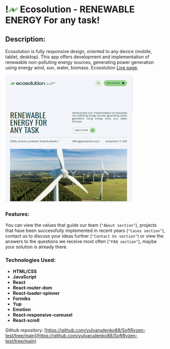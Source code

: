 # !<img src="./public/favicon.svg" alt="Ecosolution - RENEWABLE ENERGY For any task!" width="30" height="16"> Ecosolution - RENEWABLE ENERGY For any task!

## Description:
Ecosolution is fully responsive design, oriented to any device (mobile, tablet, desktop).
This app offers development and implementation of renewable non-polluting energy sources, generating power generation using energy wind, sun, water, biomass.
Ecosolution [Live page](https://yulyarudenko88.github.io/SoftRyzen-test/).

<span>
<img src="./public/ecosolution.png" width="400" height="400" title="main page">
</span>

### Features:
 You can view the values ​​that guide our team (`"About section"`), projects that have been successfully implemented in recent years (`"Cases section"`), contact us to discuss your ideas further (`"Contact Us section"`) or view the answers to the questions we receive most often (`"FAQ section"`), maybe your solution is already there.

### Technologies Used:
- **HTML/CSS** 
- **JavaScript** 
- **React** 
- **React-router-dom** 
- **React-loader-spinner** 
- **Formiks** 
- **Yup** 
- **Emotion**
- **React-responsive-carousel**
- **React-scroll**

Github repository: [https://github.com/yulyarudenko88/SoftRyzen-test/tree/main](https://github.com/yulyarudenko88/SoftRyzen-test/tree/main)